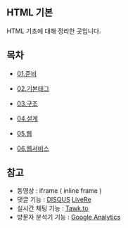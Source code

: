 ## HTML 기본

HTML 기초에 대해 정리한 곳입니다. 



## 목차

* [01.준비](https://github.com/16Hongc/TIL/tree/master/Web/HTML/01.준비 "Hello Web" )

* [02.기본태그](https://github.com/16Hongc/TIL/tree/master/Web/HTML/02.기본태그 "HTML Basic Tag")
* [03.구조](https://github.com/16Hongc/TIL/tree/master/Web/HTML/03.구조 "HTML Structure")
* [04.설계](https://github.com/16Hongc/TIL/tree/master/Web/HTML/04.설계 "HTML Basic Design")
* [05.웹](https://github.com/16Hongc/TIL/tree/master/Web/HTML/05.웹 "Web")
* [06.웹서비스](https://github.com/16Hongc/TIL/tree/master/Web/HTML/06.웹서비스 "Service")



## 참고

* 동영상 : iframe ( inline frame )
* 댓글 기능 : [DISQUS](https://blog.disqus.com/)  [LiveRe](https://livere.com/)
* 실시간 채팅 기능 : [Tawk.to](https://www.tawk.to/)
* 방문자 분석기 기능 : [Google Analytics](https://analytics.google.com/)

